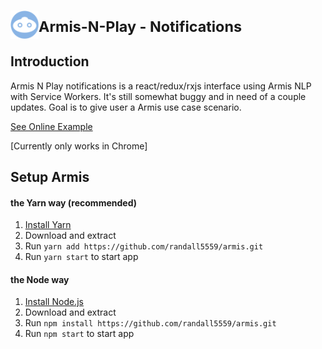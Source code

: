 
<div>
    <span>
         <img align="left" width="45" height="45" src="https://raw.githubusercontent.com/randall5559/armis/master/assets/logo.png" />
        <h1><sub>Armis-N-Play - Notifications</sub></h1>
    </span>
</div>


## Introduction

Armis N Play notifications is a react/redux/rxjs interface using Armis NLP with Service Workers. It's still somewhat buggy and in need of a couple updates. Goal is to give user a Armis use case scenario.

[See Online Example](https://notifications-4ea07.firebaseapp.com/)

[Currently only works in Chrome]

## Setup Armis

#### the Yarn way (recommended)

1. [Install Yarn](https://yarnpkg.com/lang/en/docs/install/)
2. Download and extract
3. Run ```yarn add https://github.com/randall5559/armis.git```
4. Run ```yarn start``` to start app

#### the Node way

1. [Install Node.js](https://nodejs.org/en/download/)
2. Download and extract
3. Run ```npm install https://github.com/randall5559/armis.git```
4. Run `npm start` to start app


